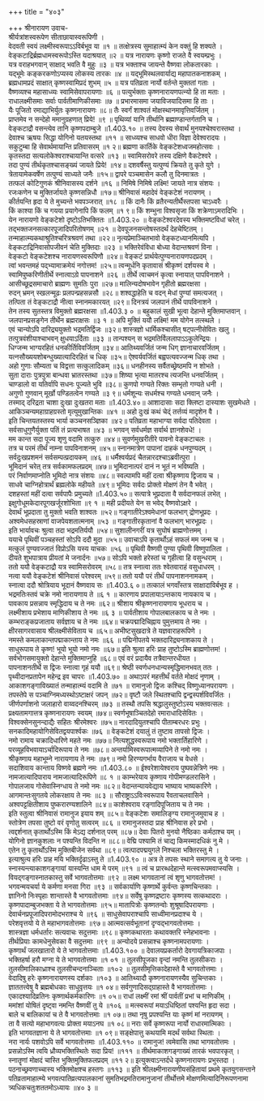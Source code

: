 +++
title = "४०३"

+++
श्रीनारायण उवाच-  
श्रीर्यत्रांशस्वरूपेण सीताछायास्वरूपिणी ।  
वेदवती स्वयं लक्ष्मीस्वरूपाऽऽविर्बभूव या ॥१ ॥
तत्क्षेत्रस्य सुमाहात्म्यं केन वक्तुं हि शक्यते ।  
वेङ्कटाद्रिर्ब्रह्मधामस्वरूपोऽस्ति यदाश्रयात् ॥२ ॥
यत्र नारायणः कृष्णो राजते वै स्वयम्प्रभुः ।  
यत्र वराहभगवान् साक्षाद् भवति वै मुहुः ॥३ ॥
यत्र भक्ताश्च जायन्ते वैष्णवा लोकतारकाः ।  
यद्भूमेः कङ्करकणोऽप्यस्य लोकस्य तारकः ॥४ ॥
यद्भूमिस्थलवार्याद्य महापातकनाशकम् ।  
ब्रह्मधामप्रदं साक्षात् कृष्णस्वामिप्रदं शुभम् ॥५ ॥
यत्र पतिव्रता नार्यो वर्तन्ते मुक्ततां गताः ।  
वैष्णव्यश्च महासाध्व्यः स्वामिसेवापरायणाः ॥६ ॥
पत्युर्भक्ताः कृष्णनारायणपत्न्यो हि ता मताः ।  
राधालक्ष्मीसमाः सर्वाः पार्वतीमाणिकीसमाः ॥७ ॥
प्रभारमासमा जयाविजयादिसमा हि ताः ।  
यैः पूजितो रमाद्याभिर्युतः कृष्णनारायणः ॥८॥
तैः स्वर्गं शाश्वतं मोक्षस्थानमावृत्तिवर्जितम् ।  
प्राप्तमेव न सन्देहो ममानुग्रहणात् प्रिये! ॥९ ॥
पृथिव्यां यानि तीर्थानि ब्रह्माण्डान्तर्गतानि च ।  
वेङ्कटाद्रौ वसन्त्येव तानि कृष्णपदाम्बुजे ॥1.403.१० ॥
तस्य देवस्य सेवार्थं मुनयश्चेश्वरास्तथा ।  
देवाश्च ऋषयः सिद्धा योगिनो यतयस्तथा ॥११ ॥
साध्व्यश्च साधवो धीरा विज्ञा देवेश्वरादयः ।  
सकुटुम्बा हि सेवार्थमायान्ति प्रतिवासरम् ॥१ २॥
ब्रह्मणा कार्तिके वेङ्कटेशध्वजमहोत्सवः ।  
कृतस्तदा सत्यलोकेश्वराश्चायान्ति वत्सरे ॥१३ ॥
स्वामिसरोवरे तस्य दक्षिणे वैकटेश्वरे ।  
तदा पुण्यं तीर्थकृतश्चासङ्ख्यं जायते प्रिये! ॥१४॥
दशवर्षैस्तु यत्पुण्यं क्रियते तु कृते युगे ।  
त्रेतायामेकवर्षेण तत्पुण्यं साध्यते जनैः ॥१५॥
द्वापरे पञ्चमासेन कलौ तु दिनमात्रतः ।  
तत्फलं कोटिगुणकं श्रीनिवासस्य दर्शने ॥१६ ॥
निमिषे निमिषे लक्ष्मि! जायते नात्र संशयः ।  
रजःकणेन च मुक्तिर्जायते कृष्णसन्निधौ ॥१७॥
श्रीनिवासं महादेवं वेङ्कटेशं नरायणम् ।  
कीर्तयन्ति हृदा ये ते मुच्यन्ते भवपञ्जरात् ॥१८ ॥
किं दानैः किं व्रतैरन्यतीर्थैस्तपसा चाऽध्वरैः ।  
किं काश्या किं च गयया प्रयागेनापि किं फलम् ॥१ ९॥
किं शम्भुना विश्वसृजा किं शक्रेणाऽमरादिभिः ।  
येन नारायणो वेङ्कटेशो दृष्टोऽतिभक्तितः ॥1.403.२० ॥
वेङ्कटेश्वरदेवस्य भक्तिमष्टविधां चरेत् ।  
तद्भक्तजनसत्कारपूजादिपरितोषणम् ॥२१ ॥
देवपूजनसन्तोषस्तदर्थं देहचेष्टितम् ।  
तन्माहात्म्यकथाश्रुतिश्चरित्रश्रवणं तथा ॥२२॥
नृत्यप्रेमाञ्चितभावो वेङ्कटध्यानमित्यपि ।  
वेङ्कटाद्रिनिवासोपजीवनं चेति मुक्तिदाः ॥२३ ॥
भक्तिरेवंविधा बोध्या वेदान्तश्रवणं विना ।  
वेङ्कटो वेङ्कटेशश्च नारायणस्वरूपिणौ ॥२४॥
वेङ्कटं प्रार्थयेत्पुण्यनारायणपदप्रदम् ।  
त्वां भवन्तमहं पद्भ्यामाक्रमेयं नगोत्तम! ॥२५॥
त्वन्मूर्धनि कृतावासं श्रीकृष्णं दर्शयस्व मे ।  
स्वामिपुष्करिणीतीर्थे स्नात्वाऽग्रे पापनाशने ॥२६ ॥
तीर्थे त्वाचमनं कृत्वा स्नायात् पापविनाशने ।  
आसीच्छूद्रसमाचारो ब्राह्मणः सुमतिः पुरा ॥२७॥
मालिन्यदोषभावेन गृहीतो ब्रह्मरक्षसा ।  
रुदन् भ्रमन् स्खलन्मूढः प्रलपन्प्रहसन्नसौ ॥२८॥
शश्वद्धाहेति च वदन् मेधां पुण्यां समत्यजत् ।  
तत्पिता तं वेङ्कटाद्रौ नीत्वा स्नानमकारयत् ॥२९॥
दिनत्रयं जलपानं तीर्थे पापविनाशने ।  
तेन तस्य सुतस्तत्र विमुक्तो ब्रह्मरक्षसा ॥1.403.३ ० ॥
बहुकालं सुखी भूत्वा देहान्ते मुक्तिमाप्तवान् ।  
जलपानप्रसङ्गेन तीर्थेन ब्रह्मराक्षसः ॥३ १ ॥
अपि मुक्तिं ययौ लक्ष्मि! मम योगेन तत्स्थले ।  
एवं चान्योऽपि दारिद्र्ययुक्तो भद्रमतिर्द्विजः ॥३२॥
शास्त्रज्ञो धार्मिकश्चासीत् षट्पत्नीसेवितः खलु ।  
तत्पुत्रवंशीयाश्चाभवन् क्षुधयाऽर्दिताः ॥३३ ॥
तान्पश्यन् स भद्रमतिर्विललापाऽऽकुलेन्द्रियः ।  
धिग्जन्म भाग्यरहितं धनकीर्तिविवर्जितम् ॥३४॥
आतिथ्यवर्जितं जन्म धिग् ज्ञानाचारवर्जितम् ।  
यत्नसौख्ययशोबन्धुख्यात्यादिरहितं च धिक् ॥३५॥
ऐश्वर्यवर्जितं बह्वपत्यवज्जन्म धिक् तथा ।  
अहो गुणाः सौम्यता च विद्वत्ता सत्कुलादिकम् ॥३६॥
धनहीनस्य सर्वैतच्छ्रेष्ठमपि न शोभते ।  
सुता दाराः पुत्रपुत्रा बान्धवा भ्रातरस्तथा ॥३७॥
शिष्या भृत्या मातरश्च त्यजन्ति धनवर्जितम् ।  
चाण्डालो वा यतिर्वापि सधनः पूज्यते भुवि ॥३८॥
कुणपो गण्यते रिक्तः सम्भृतो गण्यते धनी ।  
अगुणो गुणवान् मूर्खो पण्डितत्वेन गण्यते ॥३ ९॥
धर्मशून्यः सधर्मश्च गण्यते धनवान् जनैः ।  
तस्माद् दरिद्रता चाशा दुःखा दुःखतरा मताः ॥1.403.४०॥
आशादासाः सदा क्लिष्टा दास्याशः सुखमेधते ।  
आकिञ्चन्यमहाग्राहग्रस्तो मृत्युमुखान्तिकः ॥४१ ॥
अहो दुःखं कथं चेद्ं तर्त्तव्यं मादृशेन वै ।  
इति चिन्तयतस्तस्य भार्या कञ्चनसञ्ज्ञिका ॥४२॥
पतिव्रता महाभाग्या सर्वदा पतिदेवता ।  
सर्वसाधुगुणैर्युक्ता पतिं तं प्रत्यभाषत ॥४३ ॥
भगवन् सर्वधर्मज्ञ सर्वार्थ ज्ञानशेवधे! ।  
मम कान्त सदा पूज्य शृणु वदामि तत्कुरु ॥४४॥
सुवर्णमुखरीतीरे पावनो वेङ्कटाचलः ।  
तत्र च परमं तीर्थं नाम्ना पापविनाशनम् ॥४५॥
स्नानमात्रेण पापानां दाहकं धनपुण्यदम् ।  
सर्वदुःखप्रशमनं सर्वसम्पत्प्रदायकम् ॥४६ ॥
धर्मैश्वर्यप्रदं चैतन्नारदश्चाऽब्रवीत्पुरा ।  
भूमिदानं चरेत् तत्र सर्वकामफलप्रदम् ॥४७॥
भूमिदानात्परं दानं न भूतं न भविष्यति ।  
परं निर्वाणमाप्नोति भूमिदो नात्र संशयः ॥४८॥
स्वल्पामपि महीं दत्वा श्रीकृष्णाय द्विजाय च ।  
साधवे चाग्निहोत्रार्थं ब्रह्मलोके महीयते ॥४९॥
भूमिदः सर्वदः प्रोक्तो मोक्षणं तेन वै भवेत् ।  
दशहस्तां महीं दत्वा सर्वपापैः प्रमुच्यते ॥1.403.५०॥
सत्पात्रे भूप्रदाता वै सर्वदानफलं लभेत् ।  
इक्षुगोधूमकेदारपूगखर्जूरशोभिता ॥९ १ ॥
मही प्रदीयते येन स भवेद् वैष्णवोऽक्षरे ।  
देवार्थं भूप्रदाता तु मुक्तो भवति शाश्वतः ॥५२॥
गङ्गातीरेऽश्वमेधानां फलभाग् द्रोणभूप्रदः ।  
अश्वमेधसहस्राणां वाजपेयशतात्मनाम् ॥५३ ॥
गङ्गातीरकृतानां वै फलभाग् भारभूप्रदः ।  
इति भार्यावचः श्रुत्वा तदा भद्रमतिर्ययौ ॥५४॥
सुशालीनगरीं यत्र सुघोषं ब्राह्मणोत्तमम् ।  
ययाचे पृथिवीं पञ्चहस्तां सोऽपि ददौ मुदा ॥५५॥
उवाचाऽपि कृतार्थोऽहं सफलं मम जन्म च ।  
मत्कुलं पुण्यवज्जातं विप्रोऽसि यस्य याचकः ॥५६ ॥
पृथिवी वैष्णवी पुण्या पृथिवी विष्णुपालिता ।  
दीयते शुभपात्राय प्रीयतां मे जनार्दनः ॥५७॥
सोऽपि भक्तो हरेस्तां च गृहीत्वा हि वसुन्धराम् ।  
ततो ययौ वेङ्कटाद्रौ यत्र स्वामिसरोवरम् ॥५८॥
तत्र स्नात्वा ततः श्वेतवाराहं वसुधाधरम् ।  
नत्वा ययौ वेङ्कटेशं श्रीनिवासं परेश्वरम् ॥५९॥
ततो ययौ परं तीर्थं पापनाशननामकम् ।  
स्नात्वा ददौ श्रोत्रियाय भूदानं वैष्णवाय सः ॥1.403.६ ०॥
तत्कालं भगवाँस्तत्र साक्षादाविर्बभूव ह ।  
भद्रमतिःस्तवं चक्रे नमो नारायणाय ते ॥६ १ ॥
कारणाय प्रपालायाऽन्तकाय नायकाय च ।  
पावकाय प्रसन्नाय स्मृद्धिदाय च ते नमः ॥६२॥
श्रीशाय श्रीकृष्णनारायणाय भूधराय च ।  
लक्ष्मीशाय प्रभेशाय माणिकीशाय ते नमः ॥६ ३ ॥
पार्वतीशाय गोपालबालकाय च ते नमः ।  
कम्भराङ्कप्रजाताय सर्वज्ञाय च ते नमः ॥६४॥
चक्रपद्मादिचिह्नाय पुमुत्तमाय ते नमः ।  
क्षीरसागरवासाय श्रीलक्ष्मीसेविताय च ॥६५॥
अभीष्टसुखदात्रे ते यज्ञवाराहरूपिणे ।  
नमस्ते कमलाकान्तपद्माकान्ताय ते नमः ॥६६ ॥
पद्मिनीपतये भक्तदारिद्र्यनाशकाय ते ।  
साधुरूपाय ते कृष्ण! भूयो भूयो नमो नमः ॥६७॥
इति श्रुत्वा हरिः प्राह तुष्टोऽस्मि ब्राह्मणोत्तम! ।  
सर्वभोगसमायुक्तो देहान्ते मुक्तिमाप्नुहि ॥६८॥
एवं वरं प्रदायैव तत्रैवान्तरधीयत ।  
पापनाशनतीर्थे स द्विजः स्नात्वा गृहं ययौ ॥६९॥
श्रेष्ठी स्वर्णधनधान्यस्मृद्धिमानभवत् ततः ।  
पृथ्वीदानप्रतापेन महेन्द्र इव चापरः ॥1.403.७० ॥
अथाऽपरं महत्तीर्थं वर्तते मोक्षदं नृणाम् ।  
आकाशगङ्गाविख्यातं तन्माहात्म्यं वदामि ते ॥७१ ॥
रामानुजो द्विजः कश्चिद् विष्णुध्यानपरायणः ।  
तपस्तेपे स पञ्चाग्निमध्यस्थोऽष्टाक्षरं जपन् ॥७२॥
वृष्टौ जले स्थितश्चापि द्वन्द्वस्पर्शविवर्जितः ।  
जीर्णपर्णाशनो जलाहारो वाय्वदनश्चिरम् ॥७३ ॥
तस्थौ तपसि श्रद्धालुस्तुष्टोऽस्य भक्तवत्सलः ।  
प्रक्ष्यतामगात्तत्र कृष्णनारायणः स्वयम् ॥७४॥
स्वर्णभूषाञ्चितदेहो रमाराधादिसेवितः ।  
विश्वक्सेनसुनन्दाद्यैः सहितः श्रीरमेश्वरः ॥७५॥
नारदादियुतश्चापि पीताम्बरधरः प्रभुः ।  
सनकादिमहायोगिसेवितद्वयपार्श्वकः ॥७६ ॥
वेङ्कटेशं दयालुं तं तुष्टाव तापसो द्विजः ।  
नमो रामाय चक्रादिधारिणे महते नमः ॥७७॥
नित्यशुद्धस्वरूपाय नमो भक्तार्तिहारिणे ।  
परव्यूहविभवायाऽर्चादिरूपाय ते नमः ॥७८॥
अन्तर्यामिस्वरूपात्मव्यापिने ते नमो नमः ।  
श्रीकृष्णाय महाभूम्ने नारायणाय ते नमः ॥७९॥
नमो हिरण्यगर्भाय वैराजाय च वेधसे ।  
सदाशिवाय कान्ताय विष्णवे ब्रह्मणे नमः ॥1.403.८० ॥
ईश्वरेशायेश्वराय पुष्पवन्नेत्रिणे नमः ।  
नामजात्यादिपाराय नामजात्यादिरूपिणे ॥८ १ ॥
काम्भरेयाय कृष्णाय गोपीमण्डलरासिने ।  
गोपालजाय गोसेवास्निग्धाय ते नमो नमः ॥८२॥
वेदान्तन्यायवेद्याय भाष्याय भाष्यकारिणे ।  
आगमान्तःसुगतये लोकरक्षाय ते नमः ॥८३ ॥
सौराष्ट्राऽऽविःस्वरूपाय रैवताचलवासिने ।  
अश्वपट्टक्षितीशाय पुष्करारण्यशालिने ॥८४॥
काशेश्वराय रङ्गादिपूजिताय च ते नमः ।  
इति स्तुत्वा श्रीनिवासं रामानुज इयाय शम् ॥८५॥
वेङ्कटेशः समालिङ्ग्य रामानुजमुवाच ह ।  
स्तोत्रेण तपसा तुष्टो वरं वृणोतु सत्वरम् ॥८६ ॥
रामानुजस्तदा प्राह श्रीनिवास हरे प्रभो ।  
त्वद्दर्शनात् कृतार्थोऽस्मि किं मेऽद्य दर्शनात् परम् ॥८७॥
देवाः पितरो मुनयो नैष्ठिकाः कर्मठाश्च यम् ।  
योगिनो ज्ञानकुशलाः न पश्यन्ति विदन्ति न ॥८८॥
वेद्मि पश्यामि तं चाद्य किमस्मादधिकं नु मे ।  
एतेन तु कृतार्थोऽस्मि मुक्तिबीजेन सर्वथा ॥८९॥
त्वत्पादपद्मयुगले निश्चला भक्तिरस्तु मे ।  
इत्याश्रुत्य हरिः प्राह मयि भक्तिर्दृढाऽस्तु ते ॥1.403.९० ॥
अत्र ते तपसः स्थाने समागत्य तु ये जनाः ।  
स्नास्यन्त्याकाशगङ्गायां यास्यन्ति धाम मे परम् ॥९१ ॥
त्वं च प्रारब्धदेहान्ते मत्स्वरूपमवाप्स्यसि ।  
वियद्गङ्गास्नातकास्तु सर्वे भागवतोत्तमाः ॥९२ ॥
लक्ष्म भागवतानां त्वं शृणु भागवतोत्तम! ।  
भगवन्मयचर्या ये कर्मणा मनसा गिरा ॥९३ ॥
सर्वकार्याणि कृष्णार्थे कुर्वन्तः कृष्णचिन्तकाः ।  
ज्ञानिनो निःस्पृहाः शान्तास्ते वै भागवतोत्तमाः ॥९४॥
सर्वेषु कृष्णद्रष्टारः कृष्णस्य सत्कथादराः ।  
कृष्णपादाम्बुजभक्ता ये ते भागवतोत्तमाः ॥९५॥
मातापित्रोः कृष्णतन्वोः शुश्रूषादिपरायणाः ।  
देवार्चनप्रपूजादिपरामोदभराश्च ये ॥९६ ॥
साधुसेवापराश्चापि साध्वीमानप्रदाश्च ये ।  
परेशवृत्तयो ये ते महाभागवतोत्तमाः ॥९७॥
आत्मवत्सर्वभूतानां दृग्वद्भागवतोत्तमाः ।  
शास्त्रज्ञा धर्मधर्तारः सत्यवाचः सदुत्तमाः ॥९८॥
कृष्णकथारताः कथावक्तरि स्नेहभावनाः ।  
तीर्थप्रियाः कामधेनुसेवका वै सदुत्तमाः ॥९९ ॥
अन्योदये प्रसन्नाश्च कृष्णनामपरायणाः ।  
कृष्णार्थं जलखातारो ये ते भागवतोत्तमाः ॥1.403.१०० ॥
देवालयप्रकर्तारो देवगायत्रिकाजपाः ।  
भक्तिहर्षा हरौ मग्ना ये ते भागवतोत्तमाः ॥१ ०१ ॥
तुलसीपूजका वृन्दां नमन्ति तुलसीकराः ।  
तुलसीमालिकाध्राश्च तुलसीचन्दनाञ्चिताः ॥१०२ ॥
तुलसीमृत्तिकादेहास्ते वै भागवतोत्तमाः ।  
वेदादिषु हरेः कृष्णनारायणस्य दर्शकाः ॥१०३ ॥
आतिथ्यादौ कृष्णनारायणस्यैव सुचिन्तकाः ।  
ज्ञाततत्त्वेषु वै ब्रह्मबोधकाः साधुवृत्तयः ॥१ ०४॥
सर्वगुणादिसद्ग्राहास्ते वै भागवतोत्तमाः ।  
एकादश्यादिव्रतिनः कृष्णार्थकर्मकारिणः ॥१ ०५॥
राधां लक्ष्मीं रमां श्रीं पार्वतीं प्रभां च माणिकीम् ।  
ममांशां योषितं दृष्ट्वा नमन्ति वैष्णवीं तु ये ॥१०६ ॥
मत्स्वरूपां मयाऽधिष्ठितां पश्यन्ति हृदा सदा ।  
बाले च बालिकायां च ते वै भागवतोत्तमाः ॥१ ०७॥
तथा नृषु प्रपश्यन्ति याः कृष्णं मां नरायणम् ।  
ता वै सत्यो महाभागवत्यः प्रोक्ता मयाऽनघ ॥१ ०८॥
नराः सर्वे कृष्णरूपा नार्यो राधारमात्मिकाः ।  
इति भागवतज्ञाना ये ते भागवतोत्तमाः ॥१ ०९॥
सङ्क्षेपात्तु कथयामि मदर्थं सर्वथा स्थिताः ।  
नरा नार्यः पशवोऽपि सर्वे भागवतोत्तमाः ॥1.403.११० ॥
रामानुज! त्वमेवासि तथा भागवतोत्तमः ।  
प्रसन्नोऽस्मि त्वयि ध्रौव्यभक्तिस्थितेः सदा प्रिय! ॥१११ ॥
तीर्थमाकाशगङ्गाख्यं तारकं भवपारकृत् ।  
स्नातॄणां मोक्षदं चास्ति भुक्तिमुक्तिफलप्रदम् ॥११ २॥
इत्युक्त्वाऽन्तर्दधे कृष्णनारायणः प्रभुस्तदा ।  
पठनाच्छ्रवणाच्चास्य भक्तिमोक्षश्च हस्तगः ॥११३ ॥
इति श्रीलक्ष्मीनारायणीयसंहितायां प्रथमे कृतयुगसन्ताने पतिव्रतामाहात्म्ये भगवत्पातिव्रत्यपालकानां सुमतिभद्रमतिरामानुजानां तीर्थोत्तमे मोक्षणमित्यादिनिरूपणनामा  
त्र्यधिकचतुःशततमोऽध्यायः ॥४० ३ ॥
    
